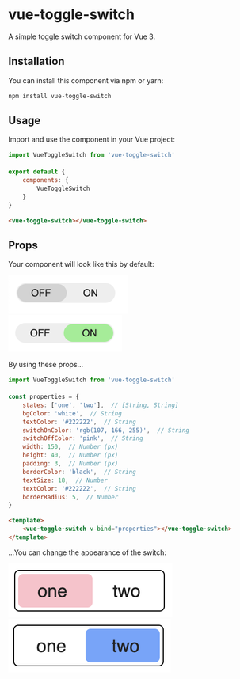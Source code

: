 # vue-toggle-switch

A simple toggle switch component for Vue 3.

## Installation

You can install this component via npm or yarn:

```bash
npm install vue-toggle-switch
```

## Usage

Import and use the component in your Vue project:

```javascript
import VueToggleSwitch from 'vue-toggle-switch'

export default {
    components: {
        VueToggleSwitch
    }
}
```
```html
<vue-toggle-switch></vue-toggle-switch>
```

## Props

Your component will look like this by default:

![screenshot of default component](/img/default-off.png)\
![screenshot of default component](/img/default-on.png)

By using these props...
```javascript
import VueToggleSwitch from 'vue-toggle-switch'

const properties = {
    states: ['one', 'two'],  // [String, String]
    bgColor: 'white',  // String
    textColor: '#222222',  // String
    switchOnColor: 'rgb(107, 166, 255)',  // String
    switchOffColor: 'pink',  // String
    width: 150,  // Number (px)
    height: 40,  // Number (px)
    padding: 3,  // Number (px)
    borderColor: 'black',  // String
    textSize: 18,  // Number
    textColor: '#222222',  // String
    borderRadius: 5,  // Number
}
```
```html
<template>
    <vue-toggle-switch v-bind="properties"></vue-toggle-switch>
</template>
```

...You can change the appearance of the switch:

![screenshot of component with props](/img/props-off.png)\
![screenshot of component with props](/img/props-on.png)
